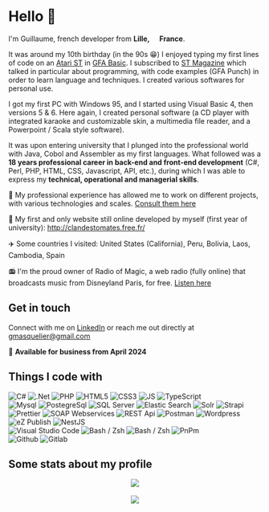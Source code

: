 # Hello 👋

I'm Guillaume, french developer from <b>Lille, <img src="https://cdn-icons-png.flaticon.com/512/197/197560.png" width="13"/> France</b>.

<!--
C'est autour de mes 10 ans (dans les années 90 😁), que je commence à taper mes premières lignes de code sur un [Atari ST](https://en.wikipedia.org/wiki/Atari_ST) en [GFA Basic](https://en.wikipedia.org/wiki/GFA_BASIC). J'étais alors abonné à [ST Magazine](https://fr.wikipedia.org/wiki/ST_Magazine) qui parlait notamment de programmation, avec des exemples de codes (GFA Punch) qui m'ont permis d'apprendre le langage et les techniques. J'ai ensuite réalisé divers logiciels pour des usages personnels.

J'ai eu ensuite mon premier PC avec Windows 95, et j'ai alors commencé à utiliser Visual Basic 4, puis les versions 5 & 6. Là encore, j'ai réalisé des logiciels personnels (un lecteur CD avec karaoké intégré et skin personnalisable, un lecteur de fichiers multimédias, et un un logiciel style Powerpoint / Scala).

C'est en entrant à l'université que j'ai plongé dans le monde professionnel avec, pour premiers langages, Java, Cobol et l'assembleur.
S'en est suivie une carrière professionnelle de 18 ans dans le développement back-end et front-end, durant laquelle je peux exprimer mes compétences techniques, opérationnelles et managériales.

Mon premier et seul site web encore en ligne développé personnellement (première année d'université) : http://clandestomates.free.fr/

✈️ Quelques pays que j'ai visité : Etats-Unis (Californie), Pérou, Bolivie, Laos, Cambodge, Espagne

-->

It was around my 10th birthday (in the 90s 😁) I enjoyed typing my first lines of code on an [Atari ST](https://en.wikipedia.org/wiki/Atari_ST) in [GFA Basic](https://en.wikipedia.org/wiki/GFA_BASIC). I subscribed to [ST Magazine](https://fr.wikipedia.org/wiki/ST_Magazine) which talked in particular about programming, with code examples (GFA Punch) in order to learn language and techniques. I created various softwares for personal use.

I got my first PC with Windows 95, and I started using Visual Basic 4, then versions 5 & 6. Here again, I created personal software (a CD player with integrated karaoke and customizable skin, a multimedia file reader, and a Powerpoint / Scala style software).

It was upon entering university that I plunged into the professional world with Java, Cobol and Assembler as my first languages.
What followed was a **18 years professional career in back-end and front-end development** (C#, Perl, PHP, HTML, CSS, Javascript, API, etc.), during which I was able to express my **technical, operational and managerial skills**.

👷 My professional experience has allowed me to work on different projects, with various technologies and scales. [Consult them here](my_projects.md)

🍅 My first and only website still online developed by myself (first year of university): http://clandestomates.free.fr/

✈️ Some countries I visited: United States (California), Peru, Bolivia, Laos, Cambodia, Spain

📻 I'm the proud owner of Radio of Magic, a web radio (fully online) that broadcasts music from Disneyland Paris, for free. [Listen here](https://www.radio-of-magic.com)

## Get in touch

Connect with me on [LinkedIn](https://www.linkedin.com/in/guillaume-masquelier-b9433314/) or reach me out directly at gmasquelier@gmail.com

📢 **Available for business from April 2024**

## Things I code with

<p>
    <img alt="C#" src="https://img.shields.io/badge/-C%23-006d77?style=flat-square&logo=csharp&logoColor=white" />
    <img alt=".Net" src="https://img.shields.io/badge/-.Net-006d77?style=flat-square&logo=dotnet&logoColor=white" />
    <img alt="PHP" src="https://img.shields.io/badge/-PHP-006d77?style=flat-square&logo=php&logoColor=white" />
    <img alt="HTML5" src="https://img.shields.io/badge/-HTML5-006d77?style=flat-square&logo=html5&logoColor=white" />
    <img alt="CSS3" src="https://img.shields.io/badge/-CSS3-006d77?style=flat-square&logo=css3&logoColor=white" />
    <img alt="JS" src="https://img.shields.io/badge/-Javascript-006d77?style=flat-square&logo=javascript&logoColor=white" />
    <img alt="TypeScript" src="https://img.shields.io/badge/-TypeScript-006d77?style=flat-square&logo=typescript&logoColor=white" />
    <!-- -------------------------------------------------- -->
    <br>
    <img alt="Mysql" src="https://img.shields.io/badge/-Mysql-83c5be?style=flat-square&logo=mysql&logoColor=white" />
    <img alt="PostegreSql" src="https://img.shields.io/badge/-PostgreSql-83c5be?style=flat-square&logo=postgresql&logoColor=white" />
    <img alt="SQL Server" src="https://img.shields.io/badge/-Sql Server-83c5be?style=flat-square&logo=microsoft-sql-server&logoColor=white" />
    <img alt="Elastic Search" src="https://img.shields.io/badge/-Elastic%20Search-83c5be?style=flat-square&logo=elasticsearch&logoColor=white" />
    <img alt="Solr" src="https://img.shields.io/badge/-Solr-83c5be?style=flat-square&logo=apachesolr&logoColor=white" />
    <img alt="Strapi" src="https://img.shields.io/badge/-Strapi-83c5be?style=flat-square&logo=strapi&logoColor=white" />
    <img alt="Prettier" src="https://img.shields.io/badge/-Prettier-83c5be?style=flat-square&logo=prettier&logoColor=white" />
    <img alt="SOAP Webservices" src="https://img.shields.io/badge/-SOAP%20Webservices-83c5be?style=flat-square&logoColor=white" />
    <img alt="REST Api" src="https://img.shields.io/badge/-REST%20Api-83c5be?style=flat-square&logoColor=white" />
    <img alt="Postman" src="https://img.shields.io/badge/-Postman-83c5be?style=flat-square&logo=postman&logoColor=white" />
    <img alt="Wordpress" src="https://img.shields.io/badge/-Wordpress-83c5be?style=flat-square&logo=wordpress&logoColor=white" />
    <img alt="eZ Publish" src="https://img.shields.io/badge/-eZ%20Publish-83c5be?style=flat-square&logo=ezpublish&logoColor=white" />
    <img alt="NestJS" src="https://img.shields.io/badge/-NestJS-83c5be?style=flat-square&logo=nestjs&logoColor=white" />
    <!-- -------------------------------------------------- -->
    <br>
    <img alt="Visual Studio Code" src="https://img.shields.io/badge/-VS%20Code-ffddd2?style=flat-square&logo=visualstudiocode&logoColor=black" />
    <img alt="Bash / Zsh" src="https://img.shields.io/badge/-Bash%20/%20Zsh-ffddd2?style=flat-square&logo=zsh&logoColor=black" />
    <img alt="Bash / Zsh" src="https://img.shields.io/badge/-Bash%20/%20Zsh-ffddd2?style=flat-square&logo=DBeaver&logoColor=black" />
    <img alt="PnPm" src="https://img.shields.io/badge/-PnPm-ffddd2?style=flat-square&logo=pnpm&logoColor=black" />
    <!-- -------------------------------------------------- -->
    <br><img alt="Github" src="https://img.shields.io/badge/-Github-e29578?style=flat-square&logo=github&logoColor=white" />
    <img alt="Gitlab" src="https://img.shields.io/badge/-Gitlab-e29578?style=flat-square&logo=gitlab&logoColor=white" />
</p>

## Some stats about my profile

<div align="center">
<a href="https://www.codewars.com/users/gmasquelier" target="_blank"><img src="https://www.codewars.com/users/gmasquelier/badges/large"></a>
</div>
<br>
<div align="center"> 
<picture>
  <source
    srcset="https://github-readme-stats.vercel.app/api?username=gmasquelier59&show_icons=true&theme=dark&hide_border=true"
    media="(prefers-color-scheme: dark)"
  />
  <source
    srcset="https://github-readme-stats.vercel.app/api?username=gmasquelier59&show_icons=true&hide_border=true"
    media="(prefers-color-scheme: light), (prefers-color-scheme: no-preference)"
  />
  <img src="https://github-readme-stats.vercel.app/api?username=gmasquelier59&show_icons=true&hide_border=true" />
</picture>
</div>